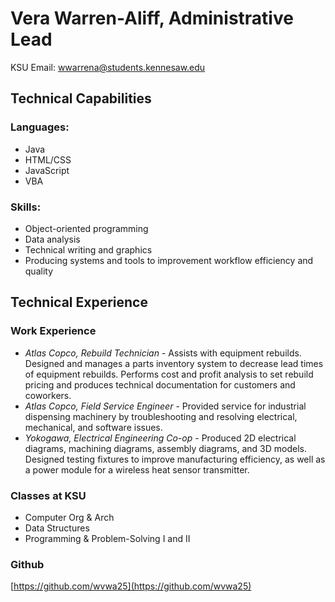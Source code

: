 # Vera Warren-Aliff, Administrative Lead
KSU Email: wwarrena@students.kennesaw.edu
## Technical Capabilities
### Languages: 
* Java
* HTML/CSS
* JavaScript
* VBA
  
### Skills:
* Object-oriented programming
* Data analysis
* Technical writing and graphics
* Producing systems and tools to improvement workflow efficiency and quality 

## Technical Experience
### Work Experience
* *Atlas Copco, Rebuild Technician* - Assists with equipment rebuilds. Designed and manages a parts inventory system to decrease lead times of equipment rebuilds. Performs cost and profit analysis to set rebuild pricing and produces technical documentation for customers and coworkers.
* *Atlas Copco, Field Service Engineer* - Provided service for industrial dispensing machinery by troubleshooting and resolving electrical, mechanical, and software issues.
* *Yokogawa, Electrical Engineering Co-op* - Produced 2D electrical diagrams, machining diagrams, assembly diagrams, and 3D models. Designed testing fixtures to improve manufacturing efficiency, as well as a power module for a wireless heat sensor transmitter.
### Classes at KSU
* Computer Org & Arch
* Data Structures
* Programming & Problem-Solving I and II

### Github
[https://github.com/wvwa25](https://github.com/wvwa25)
